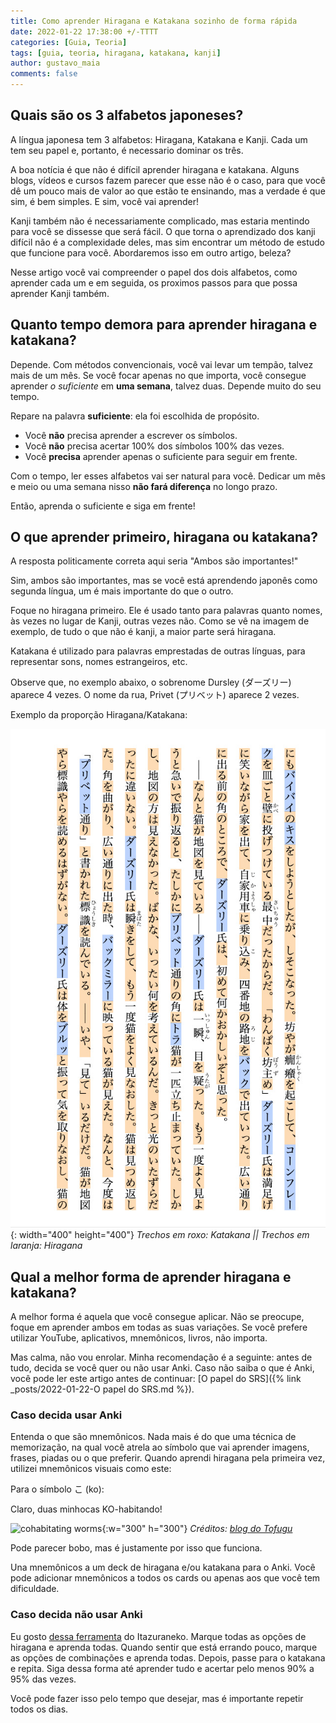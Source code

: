 ```yaml
---
title: Como aprender Hiragana e Katakana sozinho de forma rápida
date: 2022-01-22 17:38:00 +/-TTTT
categories: [Guia, Teoria]
tags: [guia, teoria, hiragana, katakana, kanji]
author: gustavo_maia
comments: false
---
```


## Quais são os 3 alfabetos japoneses?

A língua japonesa tem 3 alfabetos: Hiragana, Katakana e Kanji. Cada um tem seu papel e, portanto, é necessario dominar os três.

A boa notícia é que não é difícil aprender hiragana e katakana. Alguns blogs, vídeos e cursos fazem parecer que esse não é o caso, para que você dê um pouco mais de valor ao que estão te ensinando, mas a verdade é que sim, é bem simples. E sim, você vai aprender!

Kanji também não é necessariamente complicado, mas estaria mentindo para você se dissesse que será fácil. O que torna o aprendizado dos kanji difícil não é a complexidade deles, mas sim encontrar um método de estudo que funcione para você. Abordaremos isso em outro artigo, beleza?

Nesse artigo você vai compreender o papel dos dois alfabetos, como aprender cada um e em seguida, os proximos passos para que possa aprender Kanji também.

## Quanto tempo demora para aprender hiragana e katakana?

Depende. Com métodos convencionais, você vai levar um tempão, talvez mais de um mês. Se você focar apenas no que importa, você consegue aprender *o suficiente* em **uma semana**, talvez duas. Depende muito do seu tempo.

Repare na palavra **suficiente**: ela foi escolhida de propósito.

* Você **não** precisa aprender a escrever os símbolos.
* Você **não** precisa acertar 100% dos símbolos 100% das vezes.
* Você **precisa** aprender apenas o suficiente para seguir em frente.

Com o tempo, ler esses alfabetos vai ser natural para você. Dedicar um mês e meio ou uma semana nisso **não fará diferença** no longo prazo.

Então, aprenda o suficiente e siga em frente!

## O que aprender primeiro, hiragana ou katakana?

A resposta politicamente correta aqui seria "Ambos são importantes!"

Sim, ambos são importantes, mas se você está aprendendo japonês como segunda língua, um é mais importante do que o outro.

Foque no hiragana primeiro. Ele é usado tanto para palavras quanto nomes, às vezes no lugar de Kanji, outras vezes não. Como se vê na imagem de exemplo, de tudo o que não é kanji, a maior parte será hiragana.

Katakana é utilizado para palavras emprestadas de outras línguas, para representar sons, nomes estrangeiros, etc.

Observe que, no exemplo abaixo, o sobrenome Dursley (ダーズリー) aparece 4 vezes. O nome da rua, Privet (プリベット) aparece 2 vezes.

Exemplo da proporção Hiragana/Katakana:

![Desktop View](https://github.com/gu-maia/learnjapanese-images/blob/main/posts/hiragana-katakana.jpg?raw=true){: width="400" height="400"}
*Trechos em roxo: Katakana || Trechos em laranja: Hiragana*

## Qual a melhor forma de aprender hiragana e katakana?

A melhor forma é aquela que você consegue aplicar. Não se preocupe, foque em aprender ambos em todas as suas variações. Se você prefere utilizar YouTube, aplicativos, mnemônicos, livros, não importa.

Mas calma, não vou enrolar. Minha recomendação é a seguinte: antes de tudo, decida se você quer ou não usar Anki. Caso não saiba o que é Anki, você pode ler este artigo antes de continuar: [O papel do SRS]({% link _posts/2022-01-22-O papel do SRS.md %}).

### Caso decida usar Anki

Entenda o que são mnemônicos. Nada mais é do que uma técnica de memorização, na qual você atrela ao símbolo que vai aprender imagens, frases, piadas ou o que preferir. Quando aprendi hiragana pela primeira vez, utilizei mnemônicos visuais como este:

Para o símbolo こ (ko):

Claro, duas minhocas KO-habitando!

![cohabitating worms](https://files.tofugu.com/articles/japanese/2014-06-30-learn-hiragana/%E3%81%93.png){:w="300" h="300"}
*Créditos: [blog do Tofugu](https://tofugu.com)*

Pode parecer bobo, mas é justamente por isso que funciona.

Una mnemônicos a um deck de hiragana e/ou katakana para o Anki. Você pode adicionar mnemônicos a todos os cards ou apenas aos que você tem dificuldade.

### Caso decida não usar Anki

Eu gosto [dessa ferramenta](https://itazuraneko.neocities.org/learn/kana.html) do Itazuraneko. Marque todas as opções de hiragana e aprenda todas. Quando sentir que está errando pouco, marque as opções de combinações e aprenda todas. Depois, passe para o katakana e repita. Siga dessa forma até aprender tudo e acertar pelo menos 90% a 95% das vezes.

Você pode fazer isso pelo tempo que desejar, mas é importante repetir todos os dias.

